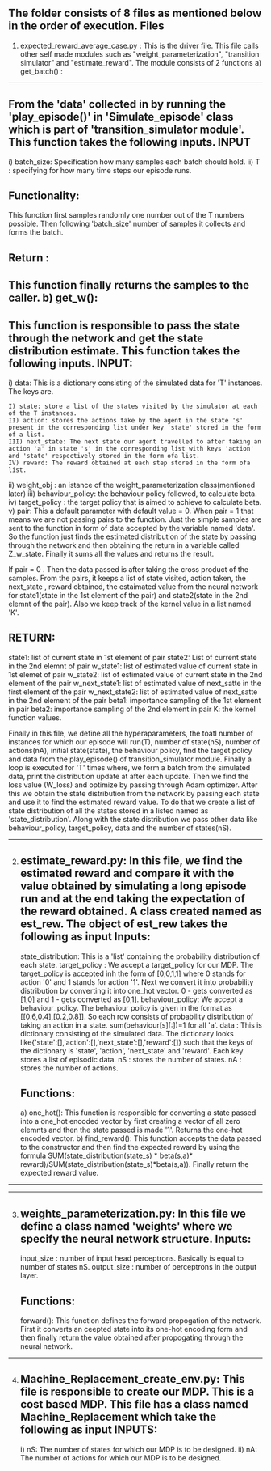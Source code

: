 The folder consists of 8 files as mentioned below in the order of execution.
Files
--------
1) expected_reward_average_case.py :  This is the driver file. This file calls other self made modules such as "weight_parameterization", "transition simulator" and "estimate_reward".
            The module consists of 2 functions
  a) get_batch() :
  -----------------
  From the 'data' collected in by running the 'play_episode()' in 'Simulate_episode' class which is part of 'transition_simulator module'. This function takes the following 
  inputs.
  INPUT
  ------
  i) batch_size: Specification how many samples each batch should hold.
  ii) T : specifying for how many time steps our episode runs.
  
  Functionality:
  --------------
  This function first samples randomly one number out of the T numbers possible. Then following 'batch_size' number of samples it collects and forms the batch.
  
  Return :
  ---------
  This function finally returns the samples to the caller.
 b) get_w():
 --------------
 This function is responsible to pass the state through the network and get the state distribution estimate. This function takes the following inputs.
 INPUT:
 -------
   i) data: This is a dictionary consisting of the simulated data for 'T' instances. The keys are.

    I) state: store a list of the states visited by the simulator at each of the T instances.
    II) action: stores the actions take by the agent in the state 's' present in the corresponding list under key 'state' stored in the form of a list.
    III) next_state: The next state our agent travelled to after taking an action 'a' in state 's' in the corresponding list with keys 'action' and 'state' respectively stored in the form ofa list.
    IV) reward: The reward obtained at each step stored in the form ofa list.

   ii) weight_obj : an istance of the weight_parameterization class(mentioned later)
   iii) behaviour_policy: the behaviour policy followed, to calculate beta.
   iv) target_policy : the target policy that is aimed to achieve to calculate beta.
   v) pair: This a default parameter with default value = 0. When pair = 1 that means we are not passing pairs to the function. Just the simple samples are sent to the function
   in form of data accepted by the variable named 'data'. So the function just finds the estimated distribution of the state by passing through the network and then obtaining the return 
   in a variable called Z_w_state. Finally it sums all the values and returns the result.

   If pair = 0 . Then the data passed is after taking the cross product of the samples. From the pairs, it keeps a list of state visited, action taken, the next_state , reward obtained,
   the estaimated value from the neural network for state1(state in the 1st element of the pair) and state2(state in the 2nd elemnt of the pair). Also we keep track of the kernel value
   in a list named 'K'.

   RETURN:
   --------
   state1: list of current state in 1st element of pair
   state2: List of current state in the 2nd elemnt of pair
   w_state1: list of estimated value of current state in 1st elemet of pair
   w_state2: list of estimated value of current state in the 2nd element of the pair
   w_next_state1: list of estimated value of next_satte in the first element of the pair
   w_next_state2: list of estimated value of next_satte in the 2nd element of the pair
   beta1: importance sampling of the 1st element in pair
   beta2: importance sampling of the 2nd element in pair
   K: the kernel function values.

   Finally in this file, we define all the hyperaparameters, the toatl number of instances for which our episode will run(T), number of state(nS), number of actions(nA), 
   initial state(state), the behaviour policy, find the target policy and data from the play_episode() of transition_simulator module. Finally a loop is executed for 'T' times
   where, we form a batch from the simulated data, print the distribution update at after each update. Then we find the loss value (W_loss) and optimize by passing through Adam
  optimizer.
  After this we obtain the state distribution from the network by passing each state and use it to find the estimated reward value. To do that we create a list of state distribution
  of all the states stored in a listed named as 'state_distribution'. Along with the state distribution we pass other data like behaviour_policy, target_policy, data and the number of states(nS).
_______________________________________________________________________________________________________________________________________________________________________________________________________
2) estimate_reward.py: In this file, we find the estimated reward and compare it with the value obtained by simulating a long episode run and at the end taking the         expectation of the reward obtained.
    A class created named as est_rew. The object of est_rew takes the following as input
    Inputs:
    --------
    state_distribution: This is a 'list' containing the probability distribution of each state.
    target_policy    : We accept a target_policy for our MDP. The target_policy is accepted inh the form of [0,0,1,1] where 0 stands for action '0' 
    and 1 stands for action '1'. Next we convert it into probability distribution by converting it into one_hot vector. 0 - gets converted as [1,0] 
    and 1 - gets converted as [0,1].
    behaviour_policy: We accept a behaviour_policy. The behaviour policy is given in the format as [[0.6,0.4],[0.2,0.8]]. So each row consists of
    probability distribution of taking an action in a state. sum(behaviour[s][:])=1 for all 'a'.
    data           : This is dictionary consisting of the simulated data. The dictionary looks like{'state':[],'action':[],'next_state':[],'reward':[]}
    such that the keys of the dictionary is 'state', 'action', 'next_state' and 'reward'. Each key stores a list of episodic data.
    nS            : stores the number of states.
    nA           : stores the number of actions.
    
    Functions:
    -----------
    a) one_hot(): This function is responsible for converting a state passed into a one_hot encoded vector by first creating a vector of all zero elemnts and then the       state passed is made '1'. Returns the one-hot encoded vector.
    b) find_reward(): This function accepts the data passed to the constructor and then find the expected reward by using the formula SUM(state_distribution(state_s) * beta(s,a)* reward)/SUM(state_distribution(state_s)*beta(s,a)).
    Finally return the expected reward value.
____________________________________________________________________________________________________________________________________________________________________
____________________
3) weights_parameterization.py: In this file we define a class named 'weights' where we specify the neural network structure. 
    Inputs:
    -------
    input_size  : number of input head perceptrons. Basically is equal to number of states nS.
    output_size : number of perceptrons in the output layer.
    
    Functions:
    -----------
    forward(): This function defines the forward propogation of the network. First it converts an ceepted state into its one-hot encoding form and then finally return the value obtained after propogating through the neural network.
______________________________________________________________________________________________________________________________________________________________________________________________
4) Machine_Replacement_create_env.py: This file is responsible to create our MDP. This is a cost based MDP. This file has a class named Machine_Replacement which take the following as input
     INPUTS:
     --------
     i) nS: The number of states for which our MDP is to be designed.
     ii) nA: The number of actions for which our MDP is to be designed.

